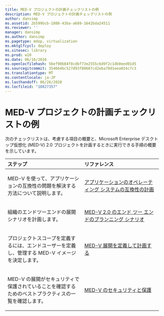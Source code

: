 ```yaml
---
title: MED-V プロジェクトの計画チェックリストの例
description: MED-V プロジェクトの計画チェックリストの例
author: dansimp
ms.assetid: 2b599bcb-1808-43ba-a689-1642bda24511
ms.reviewer: ''
manager: dansimp
ms.author: dansimp
ms.pagetype: mdop, virtualization
ms.mktglfcycl: deploy
ms.sitesec: library
ms.prod: w10
ms.date: 06/16/2016
ms.openlocfilehash: 56ef90b84f8cdbf73e2555c6d9f2c1db0eed01d5
ms.sourcegitcommit: 354664bc527d93f80687cd2eba70d1eea024c7c3
ms.translationtype: MT
ms.contentlocale: ja-JP
ms.lasthandoff: 06/26/2020
ms.locfileid: "10827357"
---
```

# MED-V プロジェクトの計画チェックリストの例


次のチェックリストは、考慮する項目の概要と、Microsoft Enterprise デスクトップ仮想化 (MED-V) 2.0 プロジェクトを計画するときに実行できる手順の概要を示しています。

<table>
<colgroup>
<col width="50%" />
<col width="50%" />
</colgroup>
<thead>
<tr class="header">
<th align="left">ステップ</th>
<th align="left">リファレンス</th>
</tr>
</thead>
<tbody>
<tr class="odd">
<td align="left"><p>MED-V を使って、アプリケーションの互換性の問題を解決する方法について説明します。</p></td>
<td align="left"><p><a href="planning-for-application-operating-system-compatibility.md" data-raw-source="[Planning for Application Operating System Compatibility](planning-for-application-operating-system-compatibility.md)">アプリケーションのオペレーティング システムの互換性の計画</a></p></td>
</tr>
<tr class="even">
<td align="left"><p>組織のエンドツーエンドの展開シナリオを計画します。</p></td>
<td align="left"><p><a href="end-to-end-planning-scenario-for-med-v-20.md" data-raw-source="[End-to-End Planning Scenario for MED-V 2.0](end-to-end-planning-scenario-for-med-v-20.md)">MED-V 2.0 のエンド ツー エンドのプランニング シナリオ</a></p></td>
</tr>
<tr class="odd">
<td align="left"><p>プロジェクトスコープを定義するには、エンドユーザーを定義し、管理する MED-V イメージを決定します。</p></td>
<td align="left"><p><a href="define-and-plan-your-med-v-deployment.md" data-raw-source="[Define and Plan your MED-V Deployment](define-and-plan-your-med-v-deployment.md)">MED-V 展開を定義して計画する</a></p></td>
</tr>
<tr class="even">
<td align="left"><p>MED-V の展開がセキュリティで保護されていることを確認するためのベストプラクティスの一覧を確認します。</p></td>
<td align="left"><p><a href="security-and-protection-for-med-v.md" data-raw-source="[Security and Protection for MED-V](security-and-protection-for-med-v.md)">MED-V のセキュリティと保護</a></p></td>
</tr>
</tbody>
</table>

 

 

 





